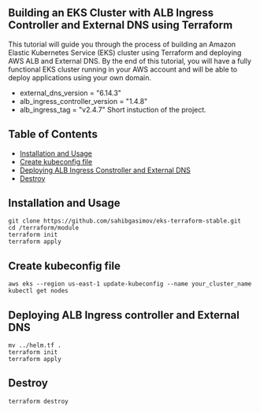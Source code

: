 ## Building an EKS Cluster with ALB Ingress Controller and External DNS using Terraform


This tutorial will guide you through the process of building an Amazon Elastic Kubernetes Service (EKS) cluster using Terraform and deploying AWS ALB and External DNS. By the end of this tutorial, you will have a fully functional EKS cluster running in your AWS account and will be able to deploy applications using your own domain.


- external_dns_version = "6.14.3"
- alb_ingress_controller_version = "1.4.8"
- alb_ingress_tag = "v2.4.7"
Short instuction of the project.

## Table of Contents

- [Installation and Usage](#installation)
- [Create kubeconfig file](#documentation)
- [Deploying ALB Ingress Constroller and External DNS](#contributing)
- [Destroy](#destroy)

## Installation and Usage

```
git clone https://github.com/sahibgasimov/eks-terraform-stable.git
cd /terraform/module
terraform init 
terraform apply
```

## Create kubeconfig file

```
aws eks --region us-east-1 update-kubeconfig --name your_cluster_name
kubectl get nodes

```
## Deploying ALB Ingress controller and External DNS

```
mv ../helm.tf .
terraform init 
terraform apply
```

## Destroy

```
terraform destroy
```

